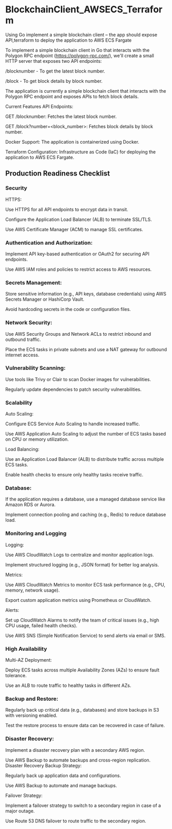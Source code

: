 # BlockchainClient_AWSECS_Terraform
Using Go implement a simple blockchain client – the app should expose API,terraform  to deploy the application to AWS ECS Fargate

To implement a simple blockchain client in Go that interacts with the Polygon RPC endpoint (https://polygon-rpc.com/), we'll create a small HTTP server that exposes two API endpoints:

/blocknumber - To get the latest block number.

/block - To get block details by block number.

The application is currently a simple blockchain client that interacts with the Polygon RPC endpoint and exposes APIs to fetch block details.

Current Features
API Endpoints:

GET /blocknumber: Fetches the latest block number.

GET /block?number=<block_number>: Fetches block details by block number.

Docker Support: The application is containerized using Docker.

Terraform Configuration: Infrastructure as Code (IaC) for deploying the application to AWS ECS Fargate.
## Production Readiness Checklist
### Security
HTTPS:

Use HTTPS for all API endpoints to encrypt data in transit.

Configure the Application Load Balancer (ALB) to terminate SSL/TLS.

Use AWS Certificate Manager (ACM) to manage SSL certificates.

### Authentication and Authorization:

Implement API key-based authentication or OAuth2 for securing API endpoints.

Use AWS IAM roles and policies to restrict access to AWS resources.

### Secrets Management:

Store sensitive information (e.g., API keys, database credentials) using AWS Secrets Manager or HashiCorp Vault.

Avoid hardcoding secrets in the code or configuration files.

### Network Security:

Use AWS Security Groups and Network ACLs to restrict inbound and outbound traffic.

Place the ECS tasks in private subnets and use a NAT gateway for outbound internet access.

### Vulnerability Scanning:

Use tools like Trivy or Clair to scan Docker images for vulnerabilities.

Regularly update dependencies to patch security vulnerabilities.

### Scalability
Auto Scaling:

Configure ECS Service Auto Scaling to handle increased traffic.

Use AWS Application Auto Scaling to adjust the number of ECS tasks based on CPU or memory utilization.

Load Balancing:

Use an Application Load Balancer (ALB) to distribute traffic across multiple ECS tasks.

Enable health checks to ensure only healthy tasks receive traffic.

### Database:

If the application requires a database, use a managed database service like Amazon RDS or Aurora.

Implement connection pooling and caching (e.g., Redis) to reduce database load.
### Monitoring and Logging
Logging:

Use AWS CloudWatch Logs to centralize and monitor application logs.

Implement structured logging (e.g., JSON format) for better log analysis.

Metrics:

Use AWS CloudWatch Metrics to monitor ECS task performance (e.g., CPU, memory, network usage).

Export custom application metrics using Prometheus or CloudWatch.

Alerts:

Set up CloudWatch Alarms to notify the team of critical issues (e.g., high CPU usage, failed health checks).

Use AWS SNS (Simple Notification Service) to send alerts via email or SMS.
### High Availability
Multi-AZ Deployment:

Deploy ECS tasks across multiple Availability Zones (AZs) to ensure fault tolerance.

Use an ALB to route traffic to healthy tasks in different AZs.

### Backup and Restore:

Regularly back up critical data (e.g., databases) and store backups in S3 with versioning enabled.

Test the restore process to ensure data can be recovered in case of failure.

### Disaster Recovery:

Implement a disaster recovery plan with a secondary AWS region.

Use AWS Backup to automate backups and cross-region replication.
Disaster Recovery
Backup Strategy:

Regularly back up application data and configurations.

Use AWS Backup to automate and manage backups.

Failover Strategy:

Implement a failover strategy to switch to a secondary region in case of a major outage.

Use Route 53 DNS failover to route traffic to the secondary region.


